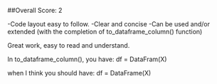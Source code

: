 ##Overall Score: 2

-Code layout easy to follow.
-Clear and concise
-Can be used and/or extended (with the completion of to_dataframe_column() function)


Great work, easy to read and understand. 

In to_dataframe_column(), you have: 
df = DataFram(X)

when I think you should have:
df = DataFrame(X)
